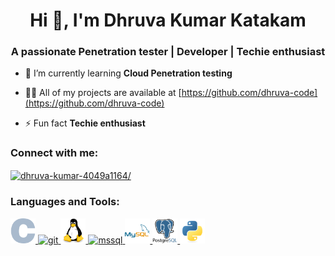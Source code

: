 <h1 align="center">Hi 👋, I'm Dhruva Kumar Katakam</h1>
<h3 align="center">A passionate Penetration tester | Developer | Techie enthusiast</h3>

- 🌱 I’m currently learning **Cloud Penetration testing**

- 👨‍💻 All of my projects are available at [https://github.com/dhruva-code](https://github.com/dhruva-code)

- ⚡ Fun fact **Techie enthusiast**

<h3 align="left">Connect with me:</h3>
<p align="left">
<a href="https://linkedin.com/in/dhruva-kumar-4049a1164/" target="blank"><img align="center" src="https://cdn.jsdelivr.net/npm/simple-icons@3.0.1/icons/linkedin.svg" alt="dhruva-kumar-4049a1164/" height="30" width="40" /></a>
</p>

<h3 align="left">Languages and Tools:</h3>
<p align="left"> <a href="https://www.cprogramming.com/" target="_blank"> <img src="https://raw.githubusercontent.com/devicons/devicon/master/icons/c/c-original.svg" alt="c" width="40" height="40"/> </a> <a href="https://git-scm.com/" target="_blank"> <img src="https://www.vectorlogo.zone/logos/git-scm/git-scm-icon.svg" alt="git" width="40" height="40"/> </a> <a href="https://www.linux.org/" target="_blank"> <img src="https://raw.githubusercontent.com/devicons/devicon/master/icons/linux/linux-original.svg" alt="linux" width="40" height="40"/> </a> <a href="https://www.microsoft.com/en-us/sql-server" target="_blank"> <img src="https://cdn.worldvectorlogo.com/logos/microsoft-sql-server.svg" alt="mssql" width="40" height="40"/> </a> <a href="https://www.mysql.com/" target="_blank"> <img src="https://raw.githubusercontent.com/devicons/devicon/master/icons/mysql/mysql-original-wordmark.svg" alt="mysql" width="40" height="40"/> </a> <a href="https://www.postgresql.org" target="_blank"> <img src="https://raw.githubusercontent.com/devicons/devicon/master/icons/postgresql/postgresql-original-wordmark.svg" alt="postgresql" width="40" height="40"/> </a> <a href="https://www.python.org" target="_blank"> <img src="https://raw.githubusercontent.com/devicons/devicon/master/icons/python/python-original.svg" alt="python" width="40" height="40"/> </a> </p>

